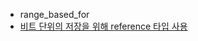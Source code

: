 - range_based_for
- [비트 단위의 저장을 위해 reference 타입 사용](https://en.cppreference.com/w/cpp/container/vector_bool/reference)
